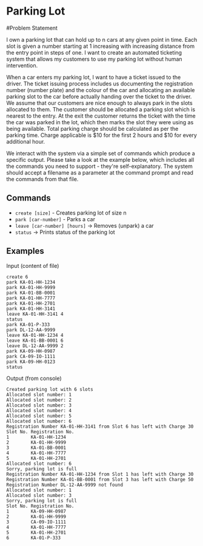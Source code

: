 # Parking Lot

#Problem Statement

I own a parking lot that can hold up to n cars at any given point in time. Each slot is given a number starting at 1
increasing with increasing distance from the entry point in steps of one. I want to create an automated ticketing system
that allows my customers to use my parking lot without human intervention.

When a car enters my parking lot, I want to have a ticket issued to the driver. The ticket issuing process includes us
documenting the registration number (number plate) and the colour of the car and allocating an available parking slot to
the car before actually handing over the ticket to the driver. We assume that our customers are nice enough to always
park in the slots allocated to them. The customer should be allocated a parking slot which is nearest to the entry. At
the exit the customer returns the ticket with the time the car was parked in the lot, which then marks the slot they
were using as being available. Total parking charge should be calculated as per the parking time. Charge applicable is
$10 for the first 2 hours and $10 for every additional hour.

We interact with the system via a simple set of commands which produce a specific output. Please take a look at the
example below, which includes all the commands you need to support - they're self-explanatory. The system should accept
a filename as a parameter at the command prompt and read the commands from that file.

## Commands

* `create [size]` - Creates parking lot of size n
* `park [car-number]` - Parks a car
* `leave [car-number] [hours]` -> Removes (unpark) a car
* `status` -> Prints status of the parking lot

## Examples

Input (content of file)

```text
create 6
park KA-01-HH-1234
park KA-01-HH-9999
park KA-01-BB-0001
park KA-01-HH-7777
park KA-01-HH-2701
park KA-01-HH-3141
leave KA-01-HH-3141 4
status
park KA-01-P-333
park DL-12-AA-9999
leave KA-01-HH-1234 4
leave KA-01-BB-0001 6
leave DL-12-AA-9999 2
park KA-09-HH-0987
park CA-09-IO-1111
park KA-09-HH-0123
status
```

Output (from console)

```text
Created parking lot with 6 slots
Allocated slot number: 1
Allocated slot number: 2
Allocated slot number: 3
Allocated slot number: 4
Allocated slot number: 5
Allocated slot number: 6
Registration Number KA-01-HH-3141 from Slot 6 has left with Charge 30
Slot No. Registration No.
1        KA-01-HH-1234
2        KA-01-HH-9999
3        KA-01-BB-0001
4        KA-01-HH-7777
5        KA-01-HH-2701
Allocated slot number: 6
Sorry, parking lot is full
Registration Number KA-01-HH-1234 from Slot 1 has left with Charge 30
Registration Number KA-01-BB-0001 from Slot 3 has left with Charge 50
Registration Number DL-12-AA-9999 not found
Allocated slot number: 1
Allocated slot number: 3
Sorry, parking lot is full
Slot No. Registration No.
1        KA-09-HH-0987
2        KA-01-HH-9999
3        CA-09-IO-1111
4        KA-01-HH-7777
5        KA-01-HH-2701
6        KA-01-P-333
```

